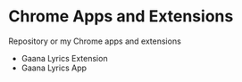 # Chrome Apps and Extensions
Repository or my Chrome apps and extensions

* Gaana Lyrics Extension
* Gaana Lyrics App
